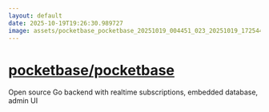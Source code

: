 ```yaml
---
layout: default
date: 2025-10-19T19:26:30.989727
image: assets/pocketbase_pocketbase_20251019_004451_023_20251019_172544--20251019T192545437--cropped.png
---
```


# [pocketbase/pocketbase](https://github.com/pocketbase/pocketbase/)

Open source Go backend with realtime subscriptions, embedded database, admin UI
